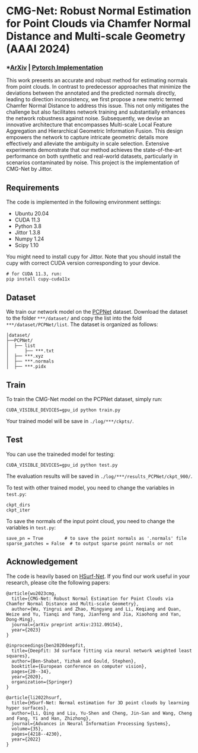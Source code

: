 # CMG-Net: Robust Normal Estimation for Point Clouds via Chamfer Normal Distance and Multi-scale Geometry (AAAI 2024)

### *[ArXiv](https://arxiv.org/abs/2312.09154) | [Pytorch Implementation](https://github.com/YingruiWoo/CMG-Net_Pytorch.)

This work presents an accurate and robust method for estimating normals from point clouds. In contrast to predecessor approaches that minimize the deviations between the annotated and the predicted normals directly, leading to direction inconsistency, we first propose a new metric termed Chamfer Normal Distance to address this issue. This not only mitigates the challenge but also facilitates network training and substantially enhances the network robustness against noise. Subsequently, we devise an innovative architecture that encompasses Multi-scale Local Feature Aggregation and Hierarchical Geometric Information Fusion. This design empowers the network to capture intricate geometric details more effectively and alleviate the ambiguity in scale selection. Extensive experiments demonstrate that our method achieves the state-of-the-art performance on both synthetic and real-world datasets, particularly in scenarios contaminated by noise. This project is the implementation of CMG-Net by Jittor.

## Requirements
The code is implemented in the following environment settings:
- Ubuntu 20.04
- CUDA 11.3
- Python 3.8
- Jittor 1.3.8
- Numpy 1.24
- Scipy 1.10

You might need to install cupy for Jittor.
Note that you should install the cupy with correct CUDA version corresponding to your device.
```
# for CUDA 11.3, run: 
pip install cupy-cuda11x
```

## Dataset
We train our network model on the [PCPNet](http://geometry.cs.ucl.ac.uk/projects/2018/pcpnet/pclouds.zip) dataset.
Download the dataset to the folder `***/dataset/` and copy the list into the fold `***/dataset/PCPNet/list`. The dataset is organized as follows:
```
│dataset/
├──PCPNet/
│  ├── list
│      ├── ***.txt
│  ├── ***.xyz
│  ├── ***.normals
│  ├── ***.pidx
```

## Train
To train the CMG-Net model on the PCPNet dataset, simply run:
```
CUDA_VISIBLE_DEVICES=gpu_id python train.py
```
Your trained model will be save in `./log/***/ckpts/`.

## Test
You can use the traineded model for testing:
```
CUDA_VISIBLE_DEVICES=gpu_id python test.py
```
The evaluation results will be saved in `./log/***/results_PCPNet/ckpt_900/`.

To test with other trained model, you need to change the variables in `test.py`:
```
ckpt_dirs       
ckpt_iter
```
To save the normals of the input point cloud, you need to change the variables in `test.py`:
```
save_pn = True        # to save the point normals as '.normals' file
sparse_patches = False  # to output sparse point normals or not
```

## Acknowledgement
The code is heavily based on [HSurf-Net](https://github.com/LeoQLi/HSurf-Net).
If you find our work useful in your research, please cite the following papers:

```
@article{wu2023cmg,
  title={CMG-Net: Robust Normal Estimation for Point Clouds via Chamfer Normal Distance and Multi-scale Geometry},
  author={Wu, Yingrui and Zhao, Mingyang and Li, Keqiang and Quan, Weize and Yu, Tianqi and Yang, Jianfeng and Jia, Xiaohong and Yan, Dong-Ming},
  journal={arXiv preprint arXiv:2312.09154},
  year={2023}
}

@inproceedings{ben2020deepfit,
  title={Deepfit: 3d surface fitting via neural network weighted least squares},
  author={Ben-Shabat, Yizhak and Gould, Stephen},
  booktitle={European conference on computer vision},
  pages={20--34},
  year={2020},
  organization={Springer}
}

@article{li2022hsurf,
  title={HSurf-Net: Normal estimation for 3D point clouds by learning hyper surfaces},
  author={Li, Qing and Liu, Yu-Shen and Cheng, Jin-San and Wang, Cheng and Fang, Yi and Han, Zhizhong},
  journal={Advances in Neural Information Processing Systems},
  volume={35},
  pages={4218--4230},
  year={2022}
}
```